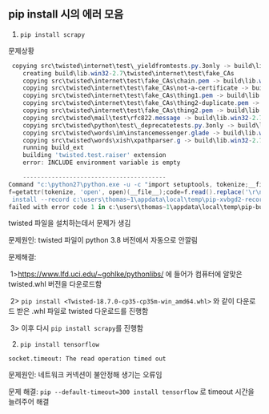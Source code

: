## pip install 시의 에러 모음



1) `pip install scrapy`

문제상황

```powershell
 copying src\twisted\internet\test\_yieldfromtests.py.3only -> build\lib.win32-2.7\twisted\internet\test
    creating build\lib.win32-2.7\twisted\internet\test\fake_CAs
    copying src\twisted\internet\test\fake_CAs\chain.pem -> build\lib.win32-2.7\twisted\internet\test\fake_CAs
    copying src\twisted\internet\test\fake_CAs\not-a-certificate -> build\lib.win32-2.7\twisted\internet\test\fake_CAs
    copying src\twisted\internet\test\fake_CAs\thing1.pem -> build\lib.win32-2.7\twisted\internet\test\fake_CAs
    copying src\twisted\internet\test\fake_CAs\thing2-duplicate.pem -> build\lib.win32-2.7\twisted\internet\test\fake_CAs
    copying src\twisted\internet\test\fake_CAs\thing2.pem -> build\lib.win32-2.7\twisted\internet\test\fake_CAs
    copying src\twisted\mail\test\rfc822.message -> build\lib.win32-2.7\twisted\mail\test
    copying src\twisted\python\test\_deprecatetests.py.3only -> build\lib.win32-2.7\twisted\python\test
    copying src\twisted\words\im\instancemessenger.glade -> build\lib.win32-2.7\twisted\words\im
    copying src\twisted\words\xish\xpathparser.g -> build\lib.win32-2.7\twisted\words\xish
    running build_ext
    building 'twisted.test.raiser' extension
    error: INCLUDE environment variable is empty

    ----------------------------------------
Command "c:\python27\python.exe -u -c "import setuptools, tokenize;__file__='c:\\users\\thomas~1\\appdata\\local\\temp\\pip-build-3oirm6\\Twisted\\setup.py';
f=getattr(tokenize, 'open', open)(__file__);code=f.read().replace('\r\n', '\n');f.close();exec(compile(code, __file__, 'exec'))"
 install --record c:\users\thomas~1\appdata\local\temp\pip-xvbgd2-record\install-record.txt --single-version-externally-managed --compile" 
failed with error code 1 in c:\users\thomas~1\appdata\local\temp\pip-build-3oirm6\Twisted\
```

twisted 파일을 설치하는데서 문제가 생김

문제원인: twisted 파일이 python 3.8 버전에서 자동으로 안깔림

문제해결:

​	1>https://www.lfd.uci.edu/~gohlke/pythonlibs/ 에 들어가 컴퓨터에 알맞은 twisted.whl 버전을 다운로드함

​	2> `pip install <Twisted-18.7.0-cp35-cp35m-win_amd64.whl>` 와 같이 다운로드 받은 .whl 파일로 twisted 다운로드를 진행함

​	3> 이후 다시 `pip install scrapy`를 진행함

 2) `pip install tensorflow`

````
socket.timeout: The read operation timed out
````

문제원인: 네트워크 커넥션이 불안정해 생기는 오류임

문제 해결: `pip --default-timeout=300 install tensorflow` 로 timeout 시간을 늘려주어 해결
